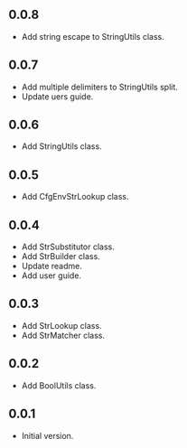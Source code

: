 ## 0.0.8
- Add string escape to StringUtils class.

## 0.0.7
- Add multiple delimiters to StringUtils split.
- Update uers guide.

## 0.0.6
- Add StringUtils class.

## 0.0.5
- Add CfgEnvStrLookup class.

## 0.0.4
- Add StrSubstitutor class.
- Add StrBuilder class.
- Update readme.
- Add user guide.

## 0.0.3
- Add StrLookup class.
- Add StrMatcher class.

## 0.0.2
- Add BoolUtils class.

## 0.0.1
- Initial version.
